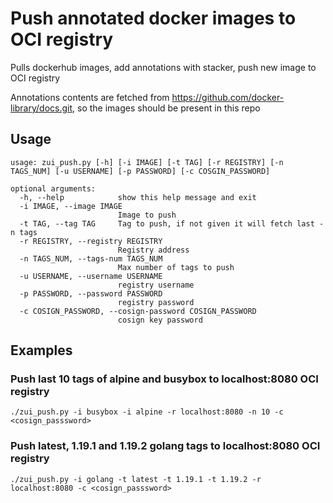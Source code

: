 # Push annotated docker images to OCI registry

Pulls dockerhub images, add annotations with stacker, push new image to OCI registry

Annotations contents are fetched from https://github.com/docker-library/docs.git, so the images should be present in this repo

## Usage
```
usage: zui_push.py [-h] [-i IMAGE] [-t TAG] [-r REGISTRY] [-n TAGS_NUM] [-u USERNAME] [-p PASSWORD] [-c COSGIN_PASSWORD]

optional arguments:
  -h, --help            show this help message and exit
  -i IMAGE, --image IMAGE
                        Image to push
  -t TAG, --tag TAG     Tag to push, if not given it will fetch last -n tags
  -r REGISTRY, --registry REGISTRY
                        Registry address
  -n TAGS_NUM, --tags-num TAGS_NUM
                        Max number of tags to push
  -u USERNAME, --username USERNAME
                        registry username
  -p PASSWORD, --password PASSWORD
                        registry password
  -c COSIGN_PASSWORD, --cosign-password COSIGN_PASSWORD
                        cosign key password
```

## Examples

### Push last 10 tags of alpine and busybox to localhost:8080 OCI registry

```
./zui_push.py -i busybox -i alpine -r localhost:8080 -n 10 -c <cosign_passsword>
```

### Push latest, 1.19.1 and 1.19.2 golang tags to localhost:8080 OCI registry

```
./zui_push.py -i golang -t latest -t 1.19.1 -t 1.19.2 -r localhost:8080 -c <cosign_passsword>
```
